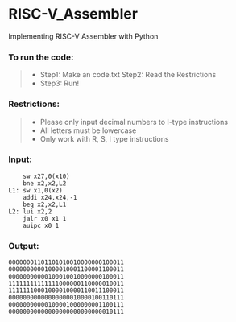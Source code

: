 # RISC-V_Assembler

Implementing RISC-V Assembler with Python

### To run the code:

>* Step1: Make an code.txt
>  Step2: Read the Restrictions
>* Step3: Run!

### Restrictions:

>* Please only input decimal numbers to I-type instructions
>* All letters must be lowercase
>* Only work with R, S, I type instructions

### Input:

        sw x27,0(x10)
        bne x2,x2,L2
    L1: sw x1,0(x2)
        addi x24,x24,-1
        beq x2,x2,L1
    L2: lui x2,2
        jalr x0 x1 1
        auipc x0 1
    
### Output:
    
    00000001101101010010000000100011
    00000000001000010001100001100011
    00000000000100010010000000100011
    11111111111111000000110000010011
    11111110001000010000110011100011
    00000000000000000010000100110111
    00000000000100001000000001100111
    00000000000000000000000000010111
